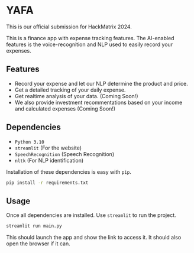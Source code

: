# YAFA

This is our official submission for HackMatrix 2024.

This is a finance app with expense tracking features. 
The AI-enabled features is the voice-recognition and NLP used to easily record your expenses.

## Features

- Record your expense and let our NLP determine the product and price.
- Get a detailed tracking of your daily expense.
- Get realtime analysis of your data. (Coming Soon!)
- We also provide investment recommentations based on your income and calculated expenses (Coming Soon!)


## Dependencies

- `Python 3.10`
- `streamlit` (For the website)
- `SpeechRecognition` (Speech Recognition)
- `nltk` (For NLP identification)

Installation of these dependencies is easy with `pip`.

```sh
pip install -r requirements.txt
```

## Usage

Once all dependencies are installed. Use `streamlit` to run the project.

```sh
streamlit run main.py
```

This should launch the app and show the link to access it. It should also open the browser if it can.


